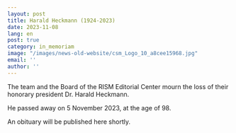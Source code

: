 ```yaml
---
layout: post
title: Harald Heckmann (1924-2023)
date: 2023-11-08
lang: en
post: true
category: in_memoriam
image: "/images/news-old-website/csm_Logo_10_a8cee15968.jpg"
email: ''
author: ''
---
```


The team and the Board of the RISM Editorial Center mourn the loss of their honorary president Dr. Harald Heckmann.

He passed away on 5 November 2023, at the age of 98.

An obituary will be published here shortly.

